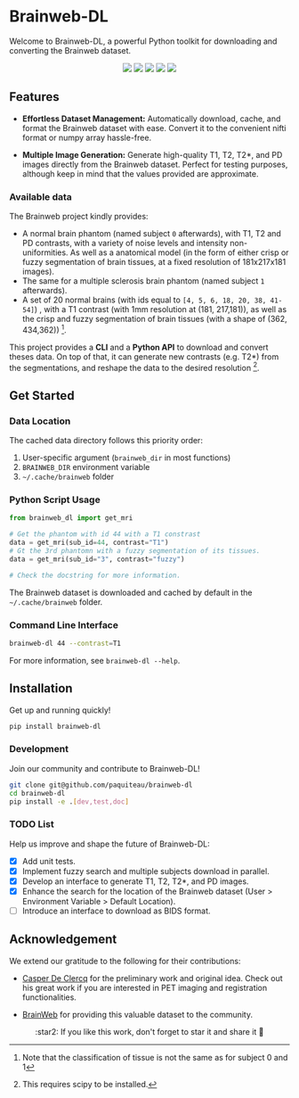 # Brainweb-DL

Welcome to Brainweb-DL, a powerful Python toolkit for downloading and converting the Brainweb dataset. 

<p align="center">
<a href=https://github.com/paquiteau/brainweb-dl/blob/master/LICENSE><img src=https://img.shields.io/github/license/paquiteau/brainweb-dl></a>
<a href=https://www.codefactor.io/repository/github/paquiteau/brainweb-dl><img src=https://www.codefactor.io/repository/github/paquiteau/brainweb-dl/badge></a>
<a href=https://github.com/psf/black><img src=https://img.shields.io/badge/style-black-black></a>
<a href=https://pypi.org/project/brainweb-dl><img src=https://img.shields.io/pypi/v/brainweb-dl></a>
<a href=https://pypi.org/project/brainweb-dl><img src=https://img.shields.io/pypi/pyversions/brainweb-dl></a>
</p>

## Features

- **Effortless Dataset Management:** Automatically download, cache, and format the Brainweb dataset with ease. Convert it to the convenient nifti format or numpy array hassle-free.

- **Multiple Image Generation:** Generate high-quality T1, T2, T2*, and PD images directly from the Brainweb dataset. Perfect for testing purposes, although keep in mind that the values provided are approximate.

### Available data 

The Brainweb project kindly provides:
 
 - A normal brain phantom (named subject `0` afterwards), with T1, T2 and PD contrasts, with a variety of noise levels and intensity non-uniformities. As well as a anatomical model (in the form of either crisp or fuzzy segmentation of brain tissues, at a fixed resolution of 181x217x181 images).
 - The same for a multiple sclerosis brain phantom (named subject `1` afterwards). 
 - A set of 20 normal brains (with ids equal to `[4, 5, 6, 18, 20, 38, 41-54]`) , with a T1 contrast (with 1mm resolution at (181, 217,181)), as well as the crisp and fuzzy segmentation of brain tissues (with a shape of (362, 434,362)) [^1].
 
This project provides a **CLI** and a **Python API** to download and convert theses data. On top of that, it can generate new contrasts (e.g. T2*) from the segmentations, and reshape the data to the desired resolution [^2].


[^1]: Note that the classification of tissue is not the same as for subject 0 and 1
[^2]: This requires scipy to be installed. 

## Get Started

### Data Location

The cached data directory follows this priority order:

1. User-specific argument (`brainweb_dir` in most functions)
2. `BRAINWEB_DIR` environment variable
3. `~/.cache/brainweb` folder

### Python Script Usage
```python
from brainweb_dl import get_mri 

# Get the phantom with id 44 with a T1 constrast 
data = get_mri(sub_id=44, contrast="T1") 
# Gt the 3rd phantomn with a fuzzy segmentation of its tissues. 
data = get_mri(sub_id="3", contrast="fuzzy") 

# Check the docstring for more information.
```

The Brainweb dataset is downloaded and cached by default in the `~/.cache/brainweb` folder.

### Command Line Interface

```bash
brainweb-dl 44 --contrast=T1
```

For more information, see `brainweb-dl --help`.

## Installation 

Get up and running quickly!

```bash 
pip install brainweb-dl
```

### Development

Join our community and contribute to Brainweb-DL!

```bash
git clone git@github.com/paquiteau/brainweb-dl 
cd brainweb-dl
pip install -e .[dev,test,doc]
```

### TODO List
Help us improve and shape the future of Brainweb-DL:

- [x] Add unit tests.
- [x] Implement fuzzy search and multiple subjects download in parallel.
- [x] Develop an interface to generate T1, T2, T2*, and PD images.
- [x] Enhance the search for the location of the Brainweb dataset (User > Environment Variable > Default Location).
- [ ] Introduce an interface to download as BIDS format.

## Acknowledgement

We extend our gratitude to the following for their contributions:

- [Casper De Clercq](https://github.com/casperdcl/brainweb/) for the preliminary work and original idea. Check out his great work if you are interested in PET imaging and registration functionalities.

- [BrainWeb](https://brainweb.bic.mni.mcgill.ca/) for providing this valuable dataset to the community.



<p align=center> :star2: If you like this work, don't forget to star it and share it 🌟 </p>
